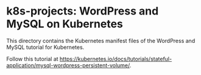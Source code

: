 # k8s-projects: WordPress and MySQL on Kubernetes

This directory contains the Kubernetes manifest files of the WordPress and
MySQL tutorial for Kubernetes.

Follow this tutorial at https://kubernetes.io/docs/tutorials/stateful-application/mysql-wordpress-persistent-volume/.
